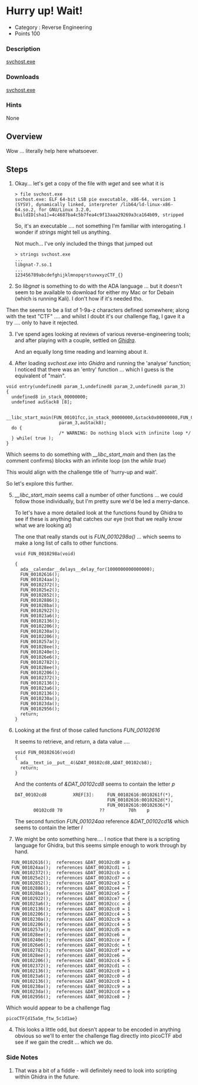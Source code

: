 # Hurry up! Wait!

- Category : Reverse Engineering
- Points 100

### Description

[svchost.exe](https://mercury.picoctf.net/static/7163c5d64bc60b4d079422da5c5e5053/svchost.exe)

### Downloads

[svchost.exe](./svchost.exe)

### Hints

None

## Overview

Wow ... literally help here whatsoever.

## Steps

1. Okay... let's get a copy of the file with _wget_ and see what it is

   ```
   > file svchost.exe
   svchost.exe: ELF 64-bit LSB pie executable, x86-64, version 1 (SYSV), dynamically linked, interpreter /lib64/ld-linux-x86-64.so.2, for GNU/Linux 3.2.0, BuildID[sha1]=4c4687ba4c5b7fea4c9f13aaa29269a3ca164b09, stripped
   ```

   So, it's an executable .... not something I'm familiar with interogating.
   I wonder if _strings_ might tell us anything.

   Not much... I've only included the things that jumped out

   ```
   > strings svchost.exe
   ...
   libgnat-7.so.1
   ...
   123456789abcdefghijklmnopqrstuvwxyzCTF_{}
   ```

2. So _libgnat_ is something to do with the ADA language ... but it doesn't seem to be available to download for either my Mac or for Debain (which is running Kali). I don't how if it's needed tho.

Then the seems to be a list of 1-9a-z characters defined somewhere; along with the text "CTF" .... and whilst I doubt it's our challenge flag, I gave it a try .... only to have it rejected.

3. I've spend ages looking at reviews of various reverse-engineering tools; and after playing with a couple, settled on [_Ghidra_](https://ghidra-sre.org).

   And an equally long time reading and learning about it.

4. After loading _svchost.exe_ into _Ghidra_ and running the 'analyse' function; I noticed that there was an 'entry' function ... which I guess is the equivalent of "main".

```
void entry(undefined8 param_1,undefined8 param_2,undefined8 param_3)
{
  undefined8 in_stack_00000000;
  undefined auStack8 [8];

  __libc_start_main(FUN_00101fcc,in_stack_00000000,&stack0x00000008,FUN_00102a30,FUN_00102aa0,
                    param_3,auStack8);
  do {
                    /* WARNING: Do nothing block with infinite loop */
  } while( true );
}
```

Which seems to do something with _\_\_libc_start_main_ and then (as the comment confirms) blocks with an infinite loop (on the _while true_)

This would align with the challenge title of 'hurry-up and wait'.

So let's explore this further.

5. _\_\_libc_start_main_ seems call a number of other functions ... we could follow those individually, but I'm pretty sure we'd be led a merry-dance.

   To let's have a more detailed look at the functions found by Ghidra to see if these is anything that catches our eye (not that we really know what we are looking at)

   The one that really stands out is _FUN_0010298a()_ ... which seems to make a long list of calls to other functions.

   ```
   void FUN_0010298a(void)

   {
     ada__calendar__delays__delay_for(1000000000000000);
     FUN_00102616();
     FUN_001024aa();
     FUN_00102372();
     FUN_001025e2();
     FUN_00102852();
     FUN_00102886();
     FUN_001028ba();
     FUN_00102922();
     FUN_001023a6();
     FUN_00102136();
     FUN_00102206();
     FUN_0010230a();
     FUN_00102206();
     FUN_0010257a();
     FUN_001028ee();
     FUN_0010240e();
     FUN_001026e6();
     FUN_00102782();
     FUN_001028ee();
     FUN_00102206();
     FUN_00102372();
     FUN_00102136();
     FUN_001023a6();
     FUN_00102136();
     FUN_0010230a();
     FUN_001023da();
     FUN_00102956();
     return;
   }
   ```

6. Looking at the first of those called functions _FUN_00102616_

   It seems to retrieve, and return, a data value ....

   ```
   void FUN_00102616(void)
   {
     ada__text_io__put__4(&DAT_00102cd8,&DAT_00102cb8);
     return;
   }
   ```

   And the contents of _&DAT_00102cd8_ seems to contain the letter _p_

   ```
   DAT_00102cd8          XREF[3]:     FUN_00102616:0010261f(*),
                                      FUN_00102616:0010262d(*),
                                      FUN_00102616:00102636(*)
          00102cd8 70              ??         70h    p
   ```

   The second function _FUN_001024aa_ reference _&DAT_00102cd1&_ which seems to contain the letter _I_

7. We might be onto something here.... I notice that there is a scripting language for Ghidra, but this seems simple enough to work through by hand.

```
  FUN_00102616();  references &DAT_00102cd8 = p
  FUN_001024aa();  references &DAT_00102cd1 = i
  FUN_00102372();  references &DAT_00102ccb = c
  FUN_001025e2();  references &DAT_00102cd7 = o
  FUN_00102852();  references &DAT_00102ce3 = C
  FUN_00102886();  references &DAT_00102ce4 = T
  FUN_001028ba();  references &DAT_00102ce5 = F
  FUN_00102922();  references &DAT_00102ce7 = {
  FUN_001023a6();  references &DAT_00102ccc = d
  FUN_00102136();  references &DAT_00102cc0 = 1
  FUN_00102206();  references &DAT_00102cc4 = 5
  FUN_0010230a();  references &DAT_00102cc9 = a
  FUN_00102206();  references &DAT_00102cc4 = 5
  FUN_0010257a();  references &DAT_00102cd5 = m
  FUN_001028ee();  references &DAT_00102ce6 = _
  FUN_0010240e();  references &DAT_00102cce = f
  FUN_001026e6();  references &DAT_00102cdc = t
  FUN_00102782();  references &DAT_00102cdf = w
  FUN_001028ee();  references &DAT_00102ce6 = _
  FUN_00102206();  references &DAT_00102cc4 = 5
  FUN_00102372();  references &DAT_00102cd1 = c
  FUN_00102136();  references &DAT_00102cc0 = 1
  FUN_001023a6();  references &DAT_00102cc0 = d
  FUN_00102136();  references &DAT_00102cc0 = 1
  FUN_0010230a();  references &DAT_00102cc9 = a
  FUN_001023da();  references &DAT_00102ccd = e
  FUN_00102956();  references &DAT_00102ce8 = }
```

Which would appear to be a challenge flag

```
picoCTF{d15a5m_ftw_5c1d1ae}
```

4. This looks a little odd, but doesn't appear to be encoded in anything obvious so we'll to enter the challenge flag directly into picoCTF abd see if we gain the credit ... which we do.

### Side Notes

1. That was a bit of a fiddle - will definitely need to look into scripting within Ghidra in the future.
